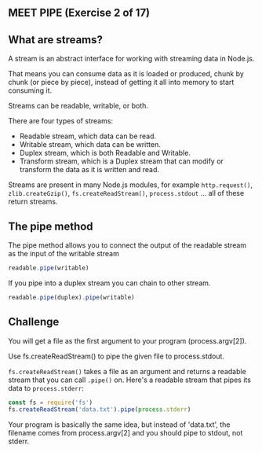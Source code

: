 ## MEET PIPE (Exercise 2 of 17)

## What are streams?

A stream is an abstract interface for working with streaming data in Node.js.

That means you can consume data as it is loaded or produced, chunk by chunk (or piece by piece), instead of getting it all into memory to start consuming it.

Streams can be readable, writable, or both.

There are four types of streams:

- Readable stream, which data can be read.
- Writable stream, which data can be written.
- Duplex stream, which is both Readable and Writable.
- Transform stream, which is a Duplex stream that can modify or transform the data as it is written and read.

Streams are present in many Node.js modules, for example `http.request()`, `zlib.createGzip()`, `fs.createReadStream()`, `process.stdout` ... all of these return streams.

## The pipe method

The pipe method allows you to connect the output of the readable stream as
the input of the writable stream

```js
readable.pipe(writable)
```

If you pipe into a duplex stream you can chain to other stream.

```js
readable.pipe(duplex).pipe(writable)
```

## Challenge

You will get a file as the first argument to your program (process.argv[2]).
 
Use fs.createReadStream() to pipe the given file to process.stdout.

`fs.createReadStream()` takes a file as an argument and returns a readable stream that you can call `.pipe()` on. Here's a readable stream that pipes its data to `process.stderr`:

```js
const fs = require('fs')
fs.createReadStream('data.txt').pipe(process.stderr)
```

Your program is basically the same idea, but instead of 'data.txt', the filename comes from process.argv[2] and you should pipe to stdout, not stderr.
